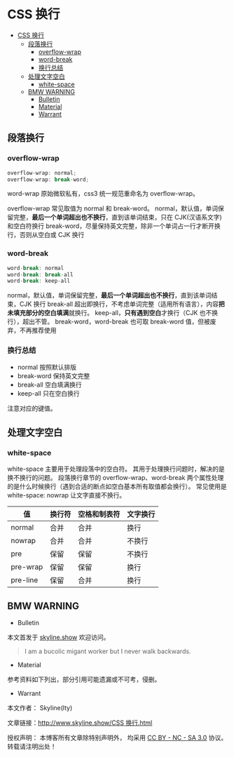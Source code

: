 # CSS 换行

<!-- @import "[TOC]" {cmd="toc" depthFrom=1 depthTo=6 orderedList=false} -->

<!-- code_chunk_output -->

- [CSS 换行](#css-换行)
  - [段落换行](#段落换行)
    - [overflow-wrap](#overflow-wrap)
    - [word-break](#word-break)
    - [换行总结](#换行总结)
  - [处理文字空白](#处理文字空白)
    - [white-space](#white-space)
  - [BMW WARNING](#bmw-warning)
    - [Bulletin](#bulletin)
    - [Material](#material)
    - [Warrant](#warrant)

<!-- /code_chunk_output -->

## 段落换行

### overflow-wrap

```js
overflow-wrap: normal;
overflow-wrap: break-word;
```

word-wrap 原始微软私有，css3 统一规范重命名为 overflow-wrap。

overflow-wrap 常见取值为 normal 和 break-word。
normal，默认值，单词保留完整，**最后一个单词超出也不换行**，直到该单词结束，只在 CJK(汉语系文字) 和空白符换行
break-word，尽量保持英文完整，除非一个单词占一行才断开换行，否则从空白或 CJK 换行

### word-break

```js
word-break: normal
word-break: break-all
word-break: keep-all
```

normal，默认值，单词保留完整，**最后一个单词超出也不换行**，直到该单词结束，CJK 换行
break-all 超出即换行，不考虑单词完整（适用所有语言），内容**把未填充部分的空白填满**就换行。
keep-all，**只有遇到空白**才换行（CJK 也不换行），超出不管。
break-word，word-break 也可取 break-word 值，但被废弃，不再推荐使用

### 换行总结

- normal 按照默认排版
- break-word 保持英文完整
- break-all 空白填满换行
- keep-all 只在空白换行

注意对应的键值。

## 处理文字空白

### white-space

white-space 主要用于处理段落中的空白符。
其用于处理换行问题时，解决的是换不换行的问题。
段落换行章节的 overflow-wrap、word-break 两个属性处理的是什么时候换行（遇到合适的断点如空白基本所有取值都会换行）。
常见使用是 white-space: nowrap 让文字直接不换行。

| 值       | 换行符 | 空格和制表符 | 文字换行 |
| -------- | ------ | ------------ | -------- |
| normal   | 合并   | 合并         | 换行     |
| nowrap   | 合并   | 合并         | 不换行   |
| pre      | 保留   | 保留         | 不换行   |
| pre-wrap | 保留   | 保留         | 换行     |
| pre-line | 保留   | 合并         | 换行     |

## BMW WARNING

- Bulletin

本文首发于 [skyline.show](http://www.skyline.show) 欢迎访问。

> I am a bucolic migant worker but I never walk backwards.

- Material

参考资料如下列出，部分引用可能遗漏或不可考，侵删。

>

- Warrant

本文作者： Skyline(lty)

文章链接：[http://www.skyline.show/CSS 换行.html](http://www.skyline.show/CSS换行.html)

授权声明： 本博客所有文章除特别声明外， 均采用 [CC BY - NC - SA 3.0](https://creativecommons.org/licenses/by-nc-sa/3.0/deed.zh) 协议。 转载请注明出处！
